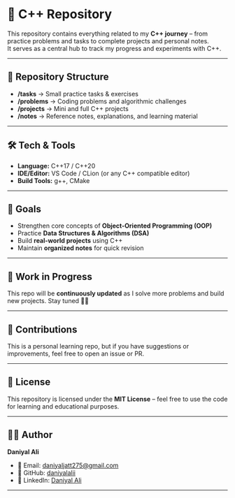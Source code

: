 # 🚀 C++ Repository

This repository contains everything related to my **C++ journey** – from practice problems and tasks to complete projects and personal notes.  
It serves as a central hub to track my progress and experiments with C++.

---

## 📂 Repository Structure

- **/tasks** → Small practice tasks & exercises  
- **/problems** → Coding problems and algorithmic challenges  
- **/projects** → Mini and full C++ projects  
- **/notes** → Reference notes, explanations, and learning material  

---

## 🛠️ Tech & Tools

- **Language:** C++17 / C++20  
- **IDE/Editor:** VS Code / CLion (or any C++ compatible editor)  
- **Build Tools:** g++, CMake  

---

## 📌 Goals

- Strengthen core concepts of **Object-Oriented Programming (OOP)**  
- Practice **Data Structures & Algorithms (DSA)**  
- Build **real-world projects** using C++  
- Maintain **organized notes** for quick revision  

---

## 🚧 Work in Progress

This repo will be **continuously updated** as I solve more problems and build new projects. Stay tuned 👨‍💻

---

## 🤝 Contributions

This is a personal learning repo, but if you have suggestions or improvements, feel free to open an issue or PR.

---

## 📜 License

This repository is licensed under the **MIT License** – feel free to use the code for learning and educational purposes.

---
## 👨‍💻 Author

**Daniyal Ali**  
- 📧 Email: [daniyaljatt275@gmail.com](mailto:daniyaljatt275@gmail.com)  
- 🔗 GitHub: [daniyalalii](https://github.com/daniyalalii)  
- 💼 LinkedIn: [Daniyal Ali](https://www.linkedin.com/in/daniyal-ali-8b35a6267/)  

---